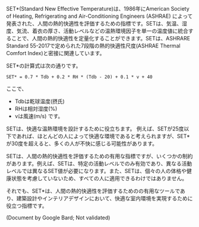 SET*(Standard New Effective Temperature)は、1986年にAmerican Society of Heating, Refrigerating and Air-Conditioning Engineers (ASHRAE) によって発表された、人間の熱的快適性を評価するための指標です。SETは、気温、湿度、気流、着衣の厚さ、活動レベルなどの温熱環境因子を単一の温度値に統合することで、人間の熱的快適性を定量化することができます。SETは、ASHRARE Standard 55-2017で定められた7段階の熱的快適性尺度(ASHRAE Thermal Comfort Index)と密接に関連しています。

SET*の計算式は次の通りです。
```
SET* = 0.7 * Tdb + 0.2 * RH * (Tdb - 20) + 0.1 * v + 40
```
ここで、
- Tdbは乾球温度(摂氏)
- RHは相対湿度(%)
- vは風速(m/s)
です。

SETは、快適な温熱環境を設計するために役立ちます。
例えば、SETが25度以下であれば、ほとんどの人によって快適な環境であると考えられますが、SET*が30度を超えると、多くの人が不快に感じる可能性があります。

SETは、人間の熱的快適性を評価するための有用な指標ですが、いくつかの制約があります。例えば、SETは、特定の活動レベルでのみ有効であり、異なる活動レベルでは異なるSET値が必要になります。また、SETは、個々の人の体格や健康状態を考慮していないため、すべての人に適用できるわけではありません。

それでも、SET*は、人間の熱的快適性を評価するためのの有用なツールであり、建築設計やインテリアデザインにおいて、快適な室内環境を実現するために役立つ指標です。

(Document by Google Bard; Not validated)